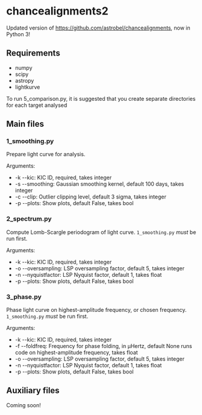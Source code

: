 # chancealignments2
Updated version of https://github.com/astrobel/chancealignments, now in Python 3!

## Requirements

* numpy
* scipy
* astropy
* lightkurve

To run 5_comparison.py, it is suggested that you create separate directories for each target analysed

## Main files

### 1_smoothing.py

Prepare light curve for analysis.

Arguments:
* -k --kic: KIC ID, required, takes integer
* -s --smoothing: Gaussian smoothing kernel, default 100 days, takes integer
* -c --clip: Outlier clipping level, default 3 sigma, takes integer
* -p --plots: Show plots, default False, takes bool

### 2_spectrum.py

Compute Lomb-Scargle periodogram of light curve. `1_smoothing.py` _must_ be run first.

Arguments:
* -k --kic: KIC ID, required, takes integer
* -o --oversampling: LSP oversampling factor, default 5, takes integer
* -n --nyquistfactor: LSP Nyquist factor, default 1, takes float
* -p --plots: Show plots, default False, takes bool

### 3_phase.py

Phase light curve on highest-amplitude frequency, or chosen frequency. `1_smoothing.py` _must_ be run first.

Arguments:
* -k --kic: KIC ID, required, takes integer
* -f --foldfreq: Frequency for phase folding, in &mu;Hertz, default None runs code on highest-amplitude frequency, takes float
* -o --oversampling: LSP oversampling factor, default 5, takes integer
* -n --nyquistfactor: LSP Nyquist factor, default 1, takes float
* -p --plots: Show plots, default False, takes bool

## Auxiliary files

Coming soon!
